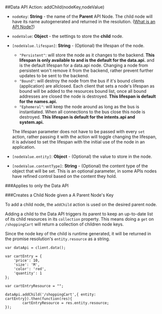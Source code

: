 ##Data API Action: addChild(nodeKey,nodeValue)
* `nodeKey`: **String** - the name of the **Parent** API Node. The child node will have its name autogenerated and 
returned in the resolution. ([What is an API Node?](../../resources.md))
* `nodeValue`: **Object** - the settings to store the **child** node.
* `[nodeValue.lifespan]`: **String** - (Optional) the lifespan of the node.     
    * `"Persistent"`: will store the node as it changes to the backend. **This lifespan is only available to  and is the default for the data.api.**
        and is the default lifespan for a data.api node. Changing a node from persistent won't remove it from the
        backend, rather prevent further updates to be sent to the backend.
    * `"Bound"`: will destroy the node from the bus if it's bound clients (application) are allclosed. Each client that sets 
        a node's lifespan as bound will be added to the resources bound list, once all bound addresses are closed the 
        node is destroyed. **This lifespan is default for the names.api.**
    * `"Ephemeral"`: will keep the node around as long as the bus is instantiated. When all connections to the bus
        close this node is destroyed. **This lifespan is default for the intents.api and system.api.**
        
    The lifespan parameter does not have to be passed with every `set` action, rather passing it with the action will toggle
    changing the lifespan, it is advised to set the lifespan with the initial use of the node in an application.
    
* `[nodeValue.entity]`: **Object** - (Optional) the value to store in the node. 
* `[nodeValue.contentType]`: **String** - (Optional) the content type of the object that will be set. This is an 
optional parameter, in some APIs nodes have refined control based on the content they hold.
 
###Applies to only the Data API

###Creates a Child Node given a A Parent Node's Key
        
To add a child node, the `addChild` action is used on the desired parent node.

Adding a child to the Data API triggers its parent to keep an up-to-date list of its child resources in its
`collection` property. This means doing a `get` on `/shoppingCart` will return a collection of children node keys.

Since the node key of the child is runtime generated, it will be returned in the promise resolution's
`entity.resource` as a string.

```
var dataApi = client.data();

var cartEntry = {
    'price': 10,
    'size': 'M',
    'color': 'red',
    'quantity': 1
};

var cartEntryResource = "";

dataApi.addChild('/shoppingCart',{ entity: cartEntry}).then(function(res){
        cartEntryResource = res.entity.resource;
});
```
